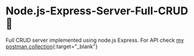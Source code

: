 # Node.js-Express-Server-Full-CRUD 🥷
Full CRUD server implemented using node.js Express.
For API check [my postman collection](https://documenter.getpostman.com/view/12397700/TVmHDz4f){:target="_blank"}
